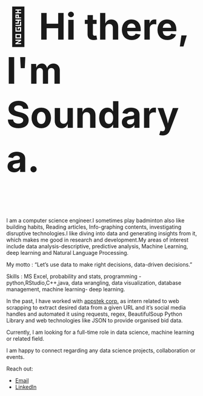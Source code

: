  <h3 style="font-size:10vw">👋 Hi there, I'm Soundarya.</h3>
I am a computer science engineer.I sometimes play badminton also like building habits, Reading articles, Info-graphing contents, investigating disruptive technologies.I like diving into data and generating insights from it, which makes me good in research and development.My areas of interest include data analysis-descriptive, predictive analysis, Machine Learning, deep learning and Natural Language Processing. 

My motto :  “Let’s use data to make right decisions, data-driven decisions.”

Skills : MS Excel, probability and stats, programming -python,RStudio,C++,java, data wrangling, data visualization, database management,  machine learning- deep learning.

In the past, I have worked with <a href="https://appstekcorp.com/">appstek corp.</a> as intern  related to web scrapping to extract desired data from a given URL and it’s social media handles and automated it using requests, regex, BeautifulSoup Python Library and web technologies like JSON to provide organised bid data. 

Currently, I am looking for a full-time role in data science, machine learning or related field.

I am happy to connect regarding any data science projects, collaboration  or events.

Reach out:
<ul>
  <li><a href="mailto: miranam1997@gmail.com">Email</a></li>
  <li><a href="https://www.linkedin.com/in/soundarya-miranam-7a4766160/">LinkedIn</a></li>
</ul> 


